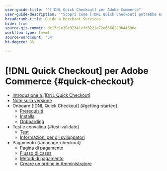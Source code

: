 ```yaml
---
user-guide-title: '"[!DNL Quick Checkout] per Adobe Commerce"'
user-guide-description: '"Scopri come [!DNL Quick Checkout] potrebbe essere utile per la tua istanza Adobe Commerce e per come effettuare l’onboarding e configurare correttamente l’estensione."'
breadcrumb-title: Guida a Merchant Services
hide: true
source-git-commit: dc13c1e38c92341cfd3221a72e6568220b44690a
workflow-type: tm+mt
source-wordcount: '54'
ht-degree: 3%

---
```



# [!DNL Quick Checkout] per Adobe Commerce {#quick-checkout}

- [Introduzione a [!DNL Quick Checkout]](overview.md)
- [Note sulla versione](release-notes.md)
- Onboard [!DNL Quick Checkout] {#getting-started}
   - [Prerequisiti](prerequisites.md)
   - [Installa](install.md)
   - [Onboarding](onboarding.md)
- Test e convalida {#test-validate}
   - [Test](testing.md)
   - [Informazioni per gli sviluppatori](developer.md)
- Pagamento {#manage-checkout}
   - [Pagina di pagamento](checkout-page.md)
   - [Flusso di cassa](checkout-flow.md)
   - [Metodi di pagamento](payment-methods.md)
   - [Creare un ordine in Amministratore](create-order-admin.md)
